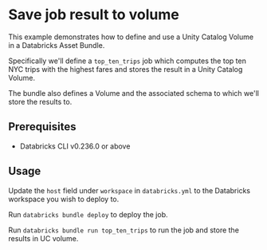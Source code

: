 # Save job result to volume

This example demonstrates how to define and use a Unity Catalog Volume in a Databricks Asset Bundle.

Specifically we'll define a `top_ten_trips` job which computes the top ten NYC trips with the highest
fares and stores the result in a Unity Catalog Volume.

The bundle also defines a Volume and the associated schema to which we'll store the results to.

## Prerequisites

* Databricks CLI v0.236.0 or above

## Usage

Update the `host` field under `workspace` in `databricks.yml` to the Databricks workspace you wish to deploy to.

Run `databricks bundle deploy` to deploy the job.

Run `databricks bundle run top_ten_trips` to run the job and store the results in UC volume.
